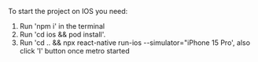 To start the project on IOS you need:

1. Run 'npm i' in the terminal
2. Run 'cd ios && pod install'.
3. Run 'cd .. && npx react-native run-ios --simulator="iPhone 15 Pro', also click 'I' button once metro started